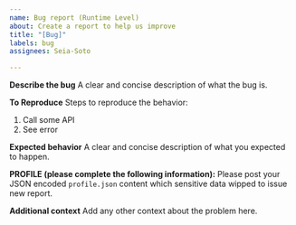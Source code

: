 ```yaml
---
name: Bug report (Runtime Level)
about: Create a report to help us improve
title: "[Bug]"
labels: bug
assignees: Seia-Soto

---
```


<!--
Before start writing issue, I won't help you if you're one of following cases:

1. Cannot jailbreak
2. Cannot setup reverse engineering environment for your iDevice or Desktop

If you want to request additional jailbreak about Clubhouse.app, please refer `Feature request` section.
-->

**Describe the bug**
A clear and concise description of what the bug is.

**To Reproduce**
Steps to reproduce the behavior:
1. Call some API
2. See error

**Expected behavior**
A clear and concise description of what you expected to happen.

**PROFILE (please complete the following information):**
Please post your JSON encoded `profile.json` content which sensitive data wipped to issue new report.

**Additional context**
Add any other context about the problem here.
